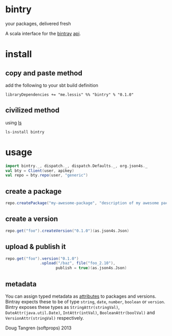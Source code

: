 # bintry

your packages, delivered fresh

A scala interface for the [bintray](https://bintray.com) [api](https://bintray.com/docs/api.html).

# install

## copy and paste method

add the following to your sbt build definition

    libraryDependencies += "me.lessis" %% "bintry" % "0.1.0"

## civilized method

using [ls](https://github.com/softprops/ls#readme)

    ls-install bintry

# usage

```scala
import bintry._, dispatch._, dispatch.Defaults._, org.json4s._
val bty = Client(user, apikey)
val repo = bty.repo(user, "generic")
```

## create a package

```scala
repo.createPackage("my-awesome-package", "description of my awesome package", Seq("MIT"))(as.json4s.Json)
```


## create a version

```scala
repo.get("foo").createVersion("0.1.0")(as.json4s.Json)
```

## upload & publish it

```scala
repo.get("foo").version("0.1.0")
               .upload("/baz", file("foo_2.10"),
                      publish = true)(as.json4s.Json)
```

## metadata

You can assign typed metadata as [attributes](https://bintray.com/docs/api.html#_attributes) to packages and versions.
Bintray expects these to be of type `string`, `date`, `number`, `boolean` or `version`. Bintry exposes these types as
`StringAttr(stringVal)`, `DateAttr(java.util.Date)`, `IntAttr(intVal)`, `BooleanAttr(boolVal)` and  `VersionAttr(stringVal)` respectively.


Doug Tangren (softprops) 2013

